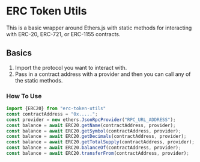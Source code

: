 # ERC Token Utils

This is a basic wrapper around Ethers.js with static methods for interacting with ERC-20, ERC-721, or ERC-1155 contracts.

## Basics

1. Import the protocol you want to interact with.
2. Pass in a contract address with a provider and then you can call any of the static methods.

### How To Use

```js
import {ERC20} from "erc-token-utils"
const contractAddress = "0x.....";
const provider = new ethers.JsonRpcProvider("RPC_URL_ADDRESS");
const balance = await ERC20.getName(contractAddress, provider);
const balance = await ERC20.getSymbol(contractAddress, provider);
const balance = await ERC20.getDecimals(contractAddress, provider);
const balance = await ERC20.getTotalSupply(contractAddress, provider);
const balance = await ERC20.balanceOf(contractAddress, provider);
const balance = await ERC20.transferFrom(contractAddress, provider);
```
